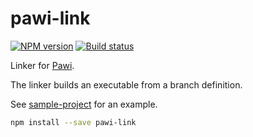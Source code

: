 # pawi-link

[![NPM version][npm-image]][npm-url]
[![Build status][travis-image]][travis-url]

[npm-image]: https://img.shields.io/npm/v/pawi-link.svg?style=flat
[npm-url]: https://npmjs.org/package/pawi-link
[travis-image]: https://img.shields.io/travis/pawijs/pawi.svg?style=flat
[travis-url]: https://travis-ci.com/pawijs/pawi

Linker for [Pawi](http://pawijs.org).

The linker builds an executable from a branch definition.

See [sample-project](https://github.com/pawijs/sample-project) for an example.

```sh
npm install --save pawi-link
```
